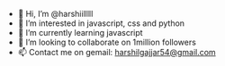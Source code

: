 - 👋 Hi, I’m @harshiilllll
- 👀 I’m interested in javascript, css and python
- 🌱 I’m currently learning javascript
- 💞️ I’m looking to collaborate on 1million followers
- 📫 Contact me on gemail: harshilgajjar54@gmail.com

<!---
harshiilllll/harshiilllll is a ✨ special ✨ repository because its `README.md` (this file) appears on your GitHub profile.
You can click the Preview link to take a look at your changes.
--->
